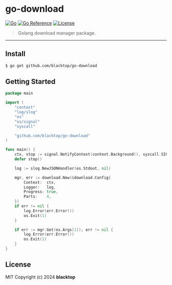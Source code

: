 # go-download

[![Go](https://github.com/blacktop/go-download/actions/workflows/go.yml/badge.svg)](https://github.com/blacktop/go-download/actions/workflows/go.yml) [![Go Reference](https://pkg.go.dev/badge/github.com/blacktop/go-download.svg)](https://pkg.go.dev/github.com/blacktop/go-download) [![License](http://img.shields.io/:license-mit-blue.svg)](http://doge.mit-license.org)

> Golang download manager package.

---

## Install

```bash
$ go get github.com/blacktop/go-download
```

## Getting Started

```go
package main

import (
    "context"
    "log/slog"
    "os"
    "os/signal"
    "syscall"    

    "github.com/blacktop/go-download"
)

func main() {
    ctx, stop := signal.NotifyContext(context.Background(), syscall.SIGINT, syscall.SIGTERM)
    defer stop()

    log := slog.NewJSONHandler(os.Stdout, nil)

    mgr, err := download.New(&download.Config{
        Context:  ctx,
        Logger:   log,
        Progress: true,
        Parts:    4,
    })
    if err != nil {
        log.Error(err.Error())
        os.Exit(1)
    }

    if err := mgr.Get(os.Args[1]); err != nil {
        log.Error(err.Error())
        os.Exit(1)
    }
}
```

## License

MIT Copyright (c) 2024 **blacktop**